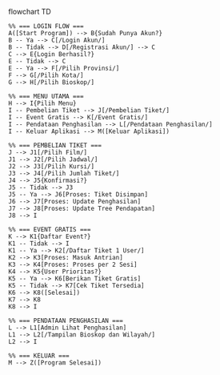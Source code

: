 flowchart TD

    %% === LOGIN FLOW ===
    A([Start Program]) --> B{Sudah Punya Akun?}
    B -- Ya --> C[/Login Akun/]
    B -- Tidak --> D[/Registrasi Akun/] --> C
    C --> E{Login Berhasil?}
    E -- Tidak --> C
    E -- Ya --> F[/Pilih Provinsi/]
    F --> G[/Pilih Kota/]
    G --> H[/Pilih Bioskop/]

    %% === MENU UTAMA ===
    H --> I{Pilih Menu}
    I -- Pembelian Tiket --> J[/Pembelian Tiket/]
    I -- Event Gratis --> K[/Event Gratis/]
    I -- Pendataan Penghasilan --> L[/Pendataan Penghasilan/]
    I -- Keluar Aplikasi --> M([Keluar Aplikasi])

    %% === PEMBELIAN TIKET ===
    J --> J1[/Pilih Film/]
    J1 --> J2[/Pilih Jadwal/]
    J2 --> J3[/Pilih Kursi/]
    J3 --> J4[/Pilih Jumlah Tiket/]
    J4 --> J5{Konfirmasi?}
    J5 -- Tidak --> J3
    J5 -- Ya --> J6[Proses: Tiket Disimpan]
    J6 --> J7[Proses: Update Penghasilan]
    J7 --> J8[Proses: Update Tree Pendapatan]
    J8 --> I

    %% === EVENT GRATIS ===
    K --> K1{Daftar Event?}
    K1 -- Tidak --> I
    K1 -- Ya --> K2[/Daftar Tiket 1 User/]
    K2 --> K3[Proses: Masuk Antrian]
    K3 --> K4[Proses: Proses per 2 Sesi]
    K4 --> K5{User Prioritas?}
    K5 -- Ya --> K6[Berikan Tiket Gratis]
    K5 -- Tidak --> K7[Cek Tiket Tersedia]
    K6 --> K8([Selesai])
    K7 --> K8
    K8 --> I

    %% === PENDATAAN PENGHASILAN ===
    L --> L1[Admin Lihat Penghasilan]
    L1 --> L2[/Tampilan Bioskop dan Wilayah/]
    L2 --> I

    %% === KELUAR ===
    M --> Z([Program Selesai])
